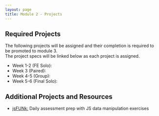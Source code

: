 ```yaml
---
layout: page
title: Module 2 - Projects
---
```


## Required Projects
The following projects will be assigned and their completion is required to be promoted to module 3.  
The project specs will be linked below as each project is assigned.


- Week 1-2 (FE Solo): <!-- [Hang In There (FE)](./hang-in-there) -->
- Week 3 (Paired): <!-- [Hang In There API](./hang-in-there-api/) -->
- Week 4-5 (Group): <!-- []() -->
- Week 5-6 (Final Solo): <!-- []() -->

## Additional Projects and Resources

- [jsFUNk:](./js_funk) Daily assessment prep with JS data manipulation exercises
